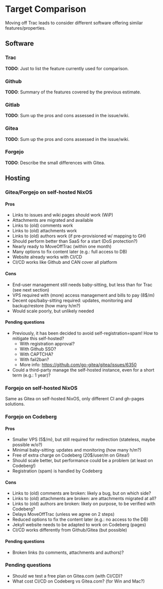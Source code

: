 # Target Comparison

Moving off Trac leads to consider different software offering similar features/properties.

## Software

### Trac

**TODO**: Just to list the feature currently used for comparison.

### Github

**TODO**: Summary of the features covered by the previous estimate.

### Gitlab

**TODO**: Sum up the pros and cons assessed in the issue/wiki.

### Gitea

**TODO**: Sum up the pros and cons assessed in the issue/wiki.

### Forgejo

**TODO**: Describe the small differences with Gitea.

## Hosting

### Gitea/Forgejo on self-hosted NixOS

#### Pros

* Links to issues and wiki pages should work (WiP)
* Attachments are migrated and available
* Links to (old) comments work
* Links to (old) attachments work
* Links to (old) authors work (if pre-provisioned w/ mapping to GH)
* Should perform better than SaaS for a start (DoS protection?)
* Nearly ready to MoveOffTrac (within one month)
* Many options to fix content later (e.g.: full access to DB)
* Website already works with CI/CD
* CI/CD works like Github and CAN cover all platform

#### Cons

* End-user management still needs baby-sitting, but less than for Trac (see next section)
* VPS required with (more) access management and bills to pay (8$/m)
* Decent ops/baby-sitting required: updates, monitoring and backup/restore (how many h/m?)
* Would scale poorly, but unlikely needed

#### Pending questions

* Previously, it has been decided to avoid self-registration=spam! How to mitigate this self-hosted?
  * With registration approval?
  * With Github SSO?
  * With CAPTCHA?
  * With fail2ban?
  * More info: https://github.com/go-gitea/gitea/issues/6350
* Could a third-party manage the self-hosted instance, even for a short term (e.g.: 1 year)?

### Forgejo on self-hosted NixOS

Same as Gitea on self-hosted NixOS, only different CI and gh-pages solutions.

### Forgejo on Codeberg

#### Pros

* Smaller VPS (5$/m), but still required for redirection (stateless, maybe possible w/o?)
* Minimal baby-sitting: updates and monitoring (how many h/m?)
* Free of extra charge on Codeberg (20$/user/m on Gitea!)
* Should scale better, but performance could be a problem (at least on Codeberg!)
* Registration (spam) is handled by Codeberg

#### Cons

* Links to (old) comments are broken: likely a bug, but on which side?
* Links to (old) attachments are broken: are attachments migrated at all?
* Links to (old) authors are broken: likely on purpose, to be verified with Codeberg?
* Delays MoveOffTrac (unless we agree on 2 steps)
* Reduced options to fix the content later (e.g.: no access to the DB)
* Jekyll website needs to be adapted to work on Codeberg (pages)
* CI/CD works differently from Github/Gitea (but possible)

#### Pending questions

* Broken links (to comments, attachments and authors)?

### Pending questions

* Should we test a free plan on Gitea.com (with CI/CD)?
* What cost CI/CD on Codeberg vs Gitea.com? (for Win and Mac?)
